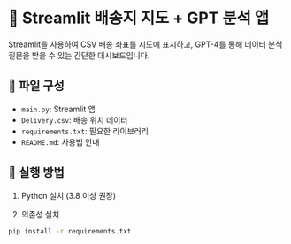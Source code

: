 # 📍 Streamlit 배송지 지도 + GPT 분석 앱

Streamlit을 사용하여 CSV 배송 좌표를 지도에 표시하고, GPT-4를 통해 데이터 분석 질문을 받을 수 있는 간단한 대시보드입니다.

## 📁 파일 구성

- `main.py`: Streamlit 앱
- `Delivery.csv`: 배송 위치 데이터
- `requirements.txt`: 필요한 라이브러리
- `README.md`: 사용법 안내

## 🚀 실행 방법

1. Python 설치 (3.8 이상 권장)

2. 의존성 설치

```bash
pip install -r requirements.txt
